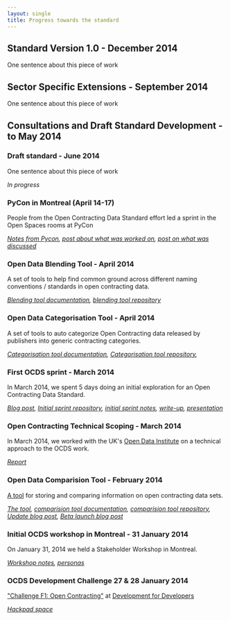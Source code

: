 ```yaml
---
layout: single
title: Progress towards the standard
---
```

## Standard Version 1.0 - December 2014

One sentence about this piece of work

##  Sector Specific Extensions - September 2014

One sentence about this piece of work

## Consultations and Draft Standard Development - to May 2014

### Draft standard - June 2014
 
One sentence about this piece of work
 
_In progress_

### PyCon in Montreal (April 14-17)

People from the Open Contracting Data Standard effort led a sprint in the Open Spaces rooms at PyCon

_[Notes from Pycon](http://open-contracting.github.io/pages/notes/workshops/2014-04-Montreal/), [post about what was worked on](http://open-contracting.github.io/2014/06/10/pycon-sprint-b.html), [post on what was discussed](http://open-contracting.github.io/2014/05/25/pycon-sprint.html)_

### Open Data Blending Tool - April 2014
 
A set of tools to help find common ground across different naming conventions / standards in open contracting data.
 
_[Blending tool documentation](http://open-contracting.github.io/pages/docs/ocdata-blend.html),  [blending tool repository](https://github.com/open-contracting/ocdata-blend)_

### Open Data Categorisation Tool - April 2014
 
A set of tools to auto categorize Open Contracting data released by publishers into generic contracting categories.
 
_[Categorisation tool documentation](http://open-contracting.github.io/pages/docs/ocdata-categorize.html), [Categorisation tool repository](https://github.com/open-contracting/ocdata-categorize),_

### First OCDS sprint - March 2014

In March 2014, we spent 5 days doing an initial exploration for an Open Contracting Data Standard.
 
_[Blog post](http://www.timdavies.org.uk/2013/04/04/developing-data-standards-for-open-contracting/), [Initial sprint repository](https://github.com/birdsarah/oc-datamerge-spike/), [initial sprint notes](http://open-contracting.github.io/pages/notes/firstsprint.html),  [write-up](http://birdsarah.github.io/oc-datamerge-spike/), [presentation](https://github.com/birdsarah/oc-datamerge-spike/blob/master/Presentation-20130328.pptx?raw=true)_

### Open Contracting Technical Scoping - March 2014

In March 2014, we worked with the UK's [Open Data Institute](http://theodi.org/) on a technical approach to the OCDS work.

_[Report](https://github.com/open-contracting/technical-approach)_

### Open Data Comparision Tool - February 2014
 
[A tool](http://ocds.aptivate.org/opendatacomparison) for storing and comparing information on open contracting data sets.
 
_[The tool](http://ocds.aptivate.org/opendatacomparison), [comparision tool documentation](http://open-contracting.github.io/pages/docs/opendatacomparison.html), [comparision tool repository](https://github.com/open-contracting/opendatacomparison), [Update blog post](http://open-contracting.github.io/2014/05/09/opendatacomparisonupdated.html), [Beta launch blog post](http://open-contracting.github.io/2014/03/04/opendatacomparisonbeta.html)_

### Initial OCDS workshop in Montreal - 31 January 2014
 
On January 31, 2014 we held a Stakeholder Workshop in Montreal.
 
_[Workshop notes](http://open-contracting.github.io/pages/notes/workshops/2014-01-Montreal/), [personas](http://open-contracting.github.io/pages/notes/workshops/2014-01-Montreal/personas.html)_

### OCDS Development Challenge 27 & 28 January 2014
 
["Challenge F1: Open Contracting"](http://www.open-dev-ouvert.ca/challenges/#contracting) at [Development for Developers](http://www.open-dev-ouvert.ca/challenges/)
 
_[Hackpad space](https://opencontractingdata.hackpad.com/)_
